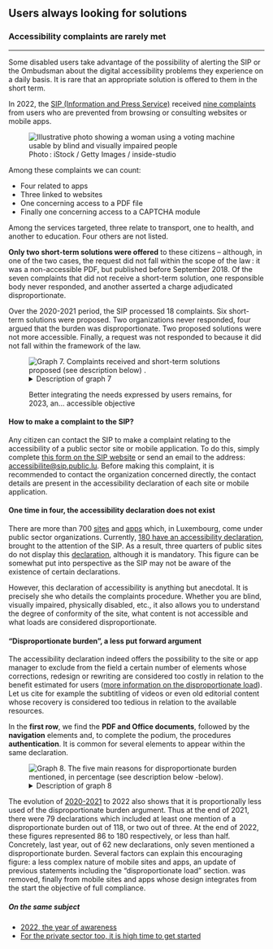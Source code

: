 <script src="../../../../content/fr/news/2023-02-24-complaints2022.js"></script>

<h2>Users always looking for solutions</h2>
<h3>Accessibility complaints are rarely met</h3>
<hr>
<div class="intro">
    <p>Some disabled users take advantage of the possibility of alerting the SIP or the Ombudsman about the digital accessibility problems they experience on a daily basis. It is rare that an appropriate solution is offered to them in the short term.</p>
</div>
<p>In 2022, the <a href="https://sip.gouvernement.lu/fr.html">SIP (Information and Press Service)</a> received <a href="https://data.public.lu/en/datasets/histoire-des-reclamations-relatives-a-laccessibilite-numerique/">nine complaints</a> from users who are prevented from browsing or consulting websites or mobile apps.</p>
<figure role="group" aria-label="Photo: iStock / Getty Images / inside-studio" class="pic">
    <img src="../../../../content/fr/news/img/iStock2.jpg" alt="Illustrative photo showing a woman using a voting machine usable by blind and visually impaired people">
    <figcaption>Photo&#8239;: iStock / Getty Images / inside-studio</figcaption>
</figure>
<p>Among these complaints we can count:</p>
<ul>
    <li>Four related to apps</li>
    <li>Three linked to websites</li>
    <li>One concerning access to a PDF file</li>
    <li>Finally one concerning access to a CAPTCHA module</li>
</ul>
<p>Among the services targeted, three relate to transport, one to health, and another to education. Four others are not listed.</p>
<p><strong>Only two short-term solutions were offered</strong> to these citizens – although, in one of the two cases, the request did not fall within the scope of the law&#8239;: it was a non-accessible PDF, but published before September 2018. Of the seven complaints that did not receive a short-term solution, one responsible body never responded, and another asserted a charge adjudicated disproportionate.</p>
<p>Over the 2020-2021 period, the SIP processed 18 complaints. Six short-term solutions were proposed. Two organizations never responded, four argued that the burden was disproportionate. Two proposed solutions were not more accessible. Finally, a request was not responded to because it did not fall within the framework of the law.</p>
<figure class="chart">
    <div id="complaints">
        <img src="../../../../content/fr/news/img/complaints.svg" alt="Graph 7. Complaints received and short-term solutions proposed (see description below) .">
    </div>
    <details>
        <summary>Description of graph 7</summary>
        <p>This bar chart presents the sum of complaints received by the Information and Press Service in the context of digital accessibility problems, i.e. 18 in 2020 - 2021 and nine in 2022. Respectively, six, then two short-term solutions were proposed.</p>
    </details>
    <p>Better integrating the needs expressed by users remains, for 2023, an... accessible objective</p>
</figure>

<h4>How to make a complaint to the SIP?</h4>
<p>Any citizen can contact the SIP to make a complaint relating to the accessibility of a public sector site or mobile application.
To do this, simply complete <a href="https://sip.gouvernement.lu/en/support/reclamation-accessibilite.html">this form on the SIP website</a> or send an email to the address: <a href="mailto:accessibilite@sip.public.lu">accessibilite@sip.public.lu</a>.
Before making this complaint, it is recommended to contact the organization concerned directly, the contact details are present in the accessibility declaration of each site or mobile application.</p>


<h4>One time in four, the accessibility declaration does not exist</h4>
<p>There are more than 700 <a href="https://data.public.lu/en/datasets/entreprises-des-sites-publics/">sites</a> and <a href="https://data.public.lu/en/datasets/inventory-des-applications-mobiles-publiques/">apps</a> which, in Luxembourg, come under public sector organizations. Currently, <a href="https://data.public.lu/en/datasets/declarations-daccessibilite/">180 have an accessibility declaration</a>, brought to the attention of the SIP. As a result, three quarters of public sites do not display this <a href="/en/obligations.html#accessibility-declaration">declaration</a>, although it is mandatory. This figure can be somewhat put into perspective as the SIP may not be aware of the existence of certain declarations.</p>
<p>However, this declaration of accessibility is anything but anecdotal. It is precisely she who details the complaints procedure. Whether you are blind, visually impaired, physically disabled, etc., it also allows you to understand the degree of conformity of the site, what content is not accessible and what loads are considered disproportionate.</p>
<h4>“Disproportionate burden”, a less put forward argument</h4>
<p>The accessibility declaration indeed offers the possibility to the site or app manager to exclude from the field a certain number of elements whose corrections, redesign or rewriting are considered too costly in relation to the benefit estimated for users (<a href="/en/obligations.html#derogation-for-disproportionate-load">more information on the disproportionate load</a>). Let us cite for example the subtitling of videos or even old editorial content whose recovery is considered too tedious in relation to the available resources.</p>
<p>In the <strong>first row</strong>, we find the <strong>PDF and Office documents</strong>, followed by the <strong>navigation</strong> elements and, to complete the podium, the procedures <strong>authentication</strong>. It is common for several elements to appear within the same declaration.</p>
<figure class="chart">
    <div id="burden">
        <img src="../../../../content/fr/news/img/burden.svg" alt="Graph 8. The five main reasons for disproportionate burden mentioned, in percentage (see description below -below).">
    </div>
    <details>
        <summary>Description of graph 8</summary>
        <p>This bar chart shows, in percentage terms, the main reasons for disproportionate burden highlighted in accessibility statements. PDF or Office documents are the most cited element in this case.</p>
    </details>
</figure>
<p>The evolution of <a href="/en/rapports/2020-2021/report/" hreflang="en">2020-2021</a> to 2022 also shows that it is proportionally less used of the disproportionate burden argument. Thus at the end of 2021, there were 79 declarations which included at least one mention of a disproportionate burden out of 118, or two out of three. At the end of 2022, these figures represented 86 to 180 respectively, or less than half. Concretely, last year, out of 62 new declarations, only seven mentioned a disproportionate burden. Several factors can explain this encouraging figure: a less complex nature of mobile sites and apps, an update of previous statements including the “disproportionate load” section. was removed, finally from mobile sites and apps whose design integrates from the start the objective of full compliance.</p>


<aside class="more">
    <h5>On the same subject</h5>
    <ul>
        <li><a href="2023-02-20-rapport2022.html">2022, the year of awareness</a></li>
        <li><a href="2023-02-27-european_accessibility_act.html">For the private sector too, it is high time to get started</a></li>
    </ul>
</aside>
